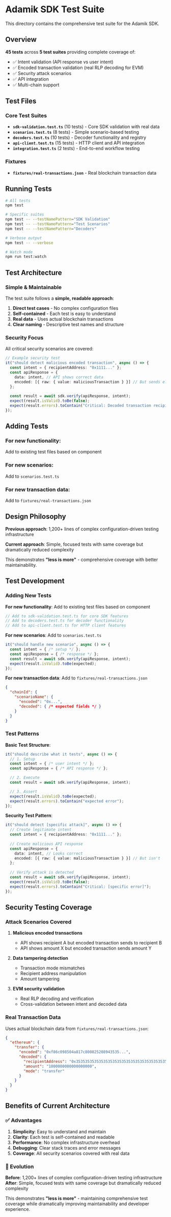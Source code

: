 # Adamik SDK Test Suite

This directory contains the comprehensive test suite for the Adamik SDK.

## Overview

**45 tests** across **5 test suites** providing complete coverage of:
- ✅ Intent validation (API response vs user intent)
- ✅ Encoded transaction validation (real RLP decoding for EVM)
- ✅ Security attack scenarios
- ✅ API integration
- ✅ Multi-chain support

## Test Files

### Core Test Suites

- **`sdk-validation.test.ts`** (10 tests) - Core SDK validation with real data
- **`scenarios.test.ts`** (8 tests) - Simple scenario-based testing
- **`decoders.test.ts`** (10 tests) - Decoder functionality and registry
- **`api-client.test.ts`** (15 tests) - HTTP client and API integration
- **`integration.test.ts`** (2 tests) - End-to-end workflow testing

### Fixtures

- **`fixtures/real-transactions.json`** - Real blockchain transaction data

## Running Tests

```bash
# All tests
npm test

# Specific suites
npm test -- --testNamePattern="SDK Validation"
npm test -- --testNamePattern="Test Scenarios"
npm test -- --testNamePattern="Decoders"

# Verbose output
npm test -- --verbose

# Watch mode
npm run test:watch
```

## Test Architecture

### Simple & Maintainable

The test suite follows a **simple, readable approach**:

1. **Direct test cases** - No complex configuration files
2. **Self-contained** - Each test is easy to understand
3. **Real data** - Uses actual blockchain transactions
4. **Clear naming** - Descriptive test names and structure

### Security Focus

All critical security scenarios are covered:

```typescript
// Example security test
it("should detect malicious encoded transaction", async () => {
  const intent = { recipientAddress: "0x1111..." };
  const apiResponse = {
    data: intent, // API shows correct data
    encoded: [{ raw: { value: maliciousTransaction } }] // But sends elsewhere
  };
  
  const result = await sdk.verify(apiResponse, intent);
  expect(result.isValid).toBe(false);
  expect(result.errors).toContain("Critical: Decoded transaction recipient mismatch");
});
```

## Adding Tests

### For new functionality:
Add to existing test files based on component

### For new scenarios:
Add to `scenarios.test.ts`

### For new transaction data:
Add to `fixtures/real-transactions.json`

## Design Philosophy

**Previous approach**: 1,200+ lines of complex configuration-driven testing infrastructure

**Current approach**: Simple, focused tests with same coverage but dramatically reduced complexity

This demonstrates **"less is more"** - comprehensive coverage with better maintainability.

## Test Development

### Adding New Tests

**For new functionality**: Add to existing test files based on component
```typescript
// Add to sdk-validation.test.ts for core SDK features
// Add to decoders.test.ts for decoder functionality  
// Add to api-client.test.ts for HTTP client features
```

**For new scenarios**: Add to `scenarios.test.ts`
```typescript
it("should handle new scenario", async () => {
  const intent = { /* setup */ };
  const apiResponse = { /* response */ };
  const result = await sdk.verify(apiResponse, intent);
  expect(result.isValid).toBe(expected);
});
```

**For new transaction data**: Add to `fixtures/real-transactions.json`
```json
{
  "chainId": {
    "scenarioName": {
      "encoded": "0x...",
      "decoded": { /* expected fields */ }
    }
  }
}
```

### Test Patterns

**Basic Test Structure**:
```typescript
it("should describe what it tests", async () => {
  // 1. Setup
  const intent = { /* user intent */ };
  const apiResponse = { /* API response */ };

  // 2. Execute  
  const result = await sdk.verify(apiResponse, intent);

  // 3. Assert
  expect(result.isValid).toBe(expected);
  expect(result.errors).toContain("expected error");
});
```

**Security Test Pattern**:
```typescript
it("should detect [specific attack]", async () => {
  // Create legitimate intent
  const intent = { recipientAddress: "0x1111..." };
  
  // Create malicious API response
  const apiResponse = {
    data: intent, // Looks correct
    encoded: [{ raw: { value: maliciousTransaction } }] // But isn't
  };
  
  // Verify attack is detected
  const result = await sdk.verify(apiResponse, intent);
  expect(result.isValid).toBe(false);
  expect(result.errors).toContain("Critical: [specific error]");
});
```

## Security Testing Coverage

### Attack Scenarios Covered

1. **Malicious encoded transactions**
   - API shows recipient A but encoded transaction sends to recipient B
   - API shows amount X but encoded transaction sends amount Y

2. **Data tampering detection** 
   - Transaction mode mismatches
   - Recipient address manipulation
   - Amount tampering

3. **EVM security validation**
   - Real RLP decoding and verification
   - Cross-validation between intent and decoded data

### Real Transaction Data

Uses actual blockchain data from `fixtures/real-transactions.json`:
```json
{
  "ethereum": {
    "transfer": {
      "encoded": "0xf86c098504a817c800825208943535...",
      "decoded": {
        "recipientAddress": "0x3535353535353535353535353535353535353535",
        "amount": "1000000000000000000",
        "mode": "transfer"
      }
    }
  }
}
```

## Benefits of Current Architecture

### ✅ Advantages
1. **Simplicity**: Easy to understand and maintain
2. **Clarity**: Each test is self-contained and readable
3. **Performance**: No complex infrastructure overhead
4. **Debugging**: Clear stack traces and error messages
5. **Coverage**: All security scenarios covered with real data

### 🚀 Evolution
**Before**: 1,200+ lines of complex configuration-driven testing infrastructure  
**After**: Simple, focused tests with same coverage but dramatically reduced complexity

This demonstrates **"less is more"** - maintaining comprehensive test coverage while dramatically improving maintainability and developer experience.